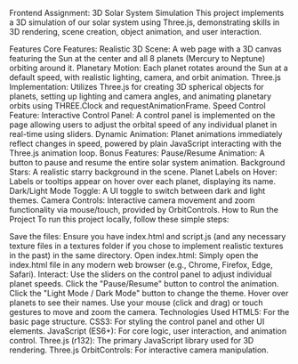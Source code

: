 Frontend Assignment: 3D Solar System Simulation
This project implements a 3D simulation of our solar system using Three.js, demonstrating skills in 3D rendering, scene creation, object animation, and user interaction.

Features
Core Features:
Realistic 3D Scene: A web page with a 3D canvas featuring the Sun at the center and all 8 planets (Mercury to Neptune) orbiting around it.
Planetary Motion: Each planet rotates around the Sun at a default speed, with realistic lighting, camera, and orbit animation.
Three.js Implementation: Utilizes Three.js for creating 3D spherical objects for planets, setting up lighting and camera angles, and animating planetary orbits using THREE.Clock and requestAnimationFrame.
Speed Control Feature:
Interactive Control Panel: A control panel is implemented on the page allowing users to adjust the orbital speed of any individual planet in real-time using sliders.
Dynamic Animation: Planet animations immediately reflect changes in speed, powered by plain JavaScript interacting with the Three.js animation loop.
Bonus Features:
Pause/Resume Animation: A button to pause and resume the entire solar system animation.
Background Stars: A realistic starry background in the scene.
Planet Labels on Hover: Labels or tooltips appear on hover over each planet, displaying its name.
Dark/Light Mode Toggle: A UI toggle to switch between dark and light themes.
Camera Controls: Interactive camera movement and zoom functionality via mouse/touch, provided by OrbitControls.
How to Run the Project
To run this project locally, follow these simple steps:

Save the files: Ensure you have index.html and script.js (and any necessary texture files in a textures folder if you chose to implement realistic textures in the past) in the same directory.
Open index.html: Simply open the index.html file in any modern web browser (e.g., Chrome, Firefox, Edge, Safari).
Interact:
Use the sliders on the control panel to adjust individual planet speeds.
Click the "Pause/Resume" button to control the animation.
Click the "Light Mode / Dark Mode" button to change the theme.
Hover over planets to see their names.
Use your mouse (click and drag) or touch gestures to move and zoom the camera.
Technologies Used
HTML5: For the basic page structure.
CSS3: For styling the control panel and other UI elements.
JavaScript (ES6+): For core logic, user interaction, and animation control.
Three.js (r132): The primary JavaScript library used for 3D rendering.
Three.js OrbitControls: For interactive camera manipulation.
